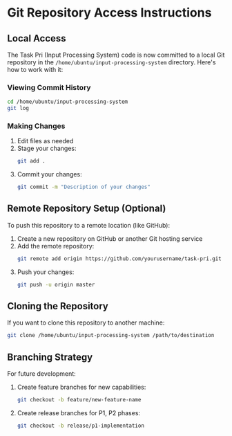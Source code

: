 # Git Repository Access Instructions

## Local Access
The Task Pri (Input Processing System) code is now committed to a local Git repository in the `/home/ubuntu/input-processing-system` directory. Here's how to work with it:

### Viewing Commit History
```bash
cd /home/ubuntu/input-processing-system
git log
```

### Making Changes
1. Edit files as needed
2. Stage your changes:
   ```bash
   git add .
   ```
3. Commit your changes:
   ```bash
   git commit -m "Description of your changes"
   ```

## Remote Repository Setup (Optional)
To push this repository to a remote location (like GitHub):

1. Create a new repository on GitHub or another Git hosting service
2. Add the remote repository:
   ```bash
   git remote add origin https://github.com/yourusername/task-pri.git
   ```
3. Push your changes:
   ```bash
   git push -u origin master
   ```

## Cloning the Repository
If you want to clone this repository to another machine:
```bash
git clone /home/ubuntu/input-processing-system /path/to/destination
```

## Branching Strategy
For future development:
1. Create feature branches for new capabilities:
   ```bash
   git checkout -b feature/new-feature-name
   ```
2. Create release branches for P1, P2 phases:
   ```bash
   git checkout -b release/p1-implementation
   ```
